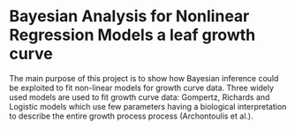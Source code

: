 # Bayesian Analysis for Nonlinear Regression Models a leaf growth curve

The main purpose of this project is to show how Bayesian inference could be exploited to fit non-linear models for growth curve data. Three widely used models are used to fit growth curve data: Gompertz, Richards and Logistic models which use few parameters having a biological interpretation to describe the entire growth process process (Archontoulis et al.).


